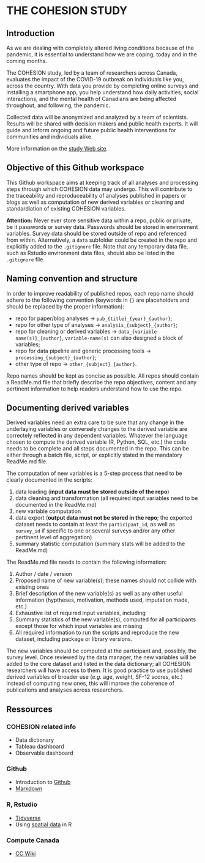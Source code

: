 # THE COHESION STUDY

## Introduction

As we are dealing with completely altered living conditions because of the pandemic, it is essential to understand how we are coping, today and in the coming months.  

The COHESION study, led by a team of researchers across Canada, evaluates the impact of the COVID-19 outbreak on individuals like you, across the country. With data you provide by completing online surveys and installing a smartphone app, you help understand how daily activities, social interactions, and the mental health of Canadians are being affected throughout, and following, the pandemic.

Collected data will be anonymized and analyzed by a team of scientists. Results will be shared with decision makers and public health experts. It will guide and inform ongoing and future public health interventions for communities and individuals alike.

More information on the [study Web site](https://cohesionstudy.ca).

## Objective of this Github workspace

This Github workspace aims at keeping track of all analyses and processing steps through which COHESION data may undergo. This will contribute to the traceability and reproduceability of analyses published in papers or blogs as well as computation of new derived variables or cleaning and standardiation of existing COHESION variables.

**Attention:** Never ever store sensitive data within a repo, public or private, be it passwords or survey data. Passwords should be stored in environment variables. Survey data should be stored outside of repo and referenced from within. Alternatively, a `data` subfolder could be created in the repo and explicitly added to the `.gitignore` file. Note that any temporary data file, such as Rstudio environment data files, should also be listed in the `.gitignore` file.

## Naming convention and structure

In order to improve readability of published repos, each repo name should adhere to the following convention (keywords in `{}` are placeholders and should be replaced by the proper information):
- repo for paper/blog analyses -> `pub_{title}_{year}_{author}`;
- repo for other type of analyses -> `analysis_{subject}_{author}`;
- repo for cleaning or derived variables -> `data_{variable-name(s)}_{author}`, `variable-name(s)` can also designed a block of variables;
- repo for data pipeline and generic processing tools -> `processing_{subject}_{author}`;
- other type of repo -> `other_{subject}_{author}`.

Repo names should be kept as concise as possible. All repos should contain a ReadMe.md file that briefly describe the repo objectives, content and any pertinent information to help readers understand how to use the repo.

## Documenting derived variables

Derived variables need an extra care to be sure that any change in the underlaying variables or conversely changes to the derived variable are correctely reflected in any dependent variables. Whatever the language chosen to compute the derived variable (R, Python, SQL, etc.) the code needs to be complete and all steps documented in the repo. This can be either through a batch file, script, or explicitly stated in the mandatory ReadMe.md file.

The computation of new variables is a 5-step process that need to be clearly documented in the scripts:
1. data loading (**input data must be stored outside of the repo**)
1. data cleaning and transformation (all required input variables need to be documented in the ReadMe.md)
1. new variable computation
1. data export (**output data must not be stored in the repo**; the exported dataset needs to contain at least the `participant_id`, as well as `survey_id` if specific to one or several surveys and/or any other pertinent level of aggregation)
1. summary statistic computation (summary stats will be added to the ReadMe.md)

The ReadMe.md file needs to contain the following information:
1. Author / date / version
1. Proposed name of new variable(s); these names should not collide with existing ones
1. Brief description of the new variable(s) as well as any other useful information (hyptheses, motivation, methods used, imputation made, etc.)
1. Exhaustive list of required input variables, including 
1. Summary statistics of the new variable(s), computed for all participants except those for which input variables are missing
1. All required information to run the scripts and reproduce the new dataset, including package or library versions.

The new variables should be computed at the participant and, possibly, the survey level. Once reviewed by the data manager, the new variables will be added to the core dataset and listed in the data dictionary; all COHESION researchers will have access to them. It is good practice to use published derived variables of broader use (_e.g._ age, weight, SF-12 scores, etc.) instead of computing new ones, this will improve the coherence of publications and analyses across researchers.

## Ressources

### COHESION related info

- Data dictionary
- Tableau dashboard
- Observable dashboard

### Github

- Introduction to [Github](https://www.atlassian.com/git)
- [Markdown](https://github.com/adam-p/markdown-here/wiki/Markdown-Cheatsheet)

### R, Rstudio

- [Tidyverse](https://www.tidyverse.org/)
- Using [spatial data](https://geocompr.robinlovelace.net/index.html) in R

### Compute Canada

- [CC Wiki](https://docs.computecanada.ca/wiki/Compute_Canada_Documentation)